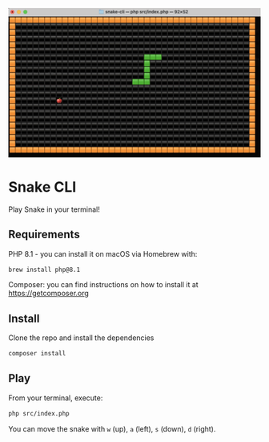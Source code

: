 ![Play Snake in your terminal!](header.png)

# Snake CLI

Play Snake in your terminal!

## Requirements

PHP 8.1 - you can install it on macOS via Homebrew with:

```bash
brew install php@8.1
```

Composer: you can find instructions on how to install it at https://getcomposer.org

## Install

Clone the repo and install the dependencies

```bash
composer install
```

## Play

From your terminal, execute:

```bash
php src/index.php
```

You can move the snake with `w` (up), `a` (left), `s` (down), `d` (right).
